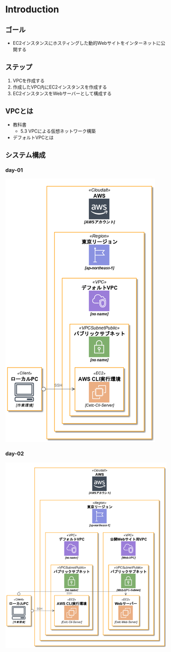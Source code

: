 # Introduction

## ゴール
- EC2インスタンスにホスティングした動的Webサイトをインターネットに公開する

## ステップ
1. VPCを作成する
2. 作成したVPC内にEC2インスタンスを作成する
3. EC2インスタンスをWebサーバーとして構成する

## VPCとは
- 教科書
    - 5.3 VPCによる仮想ネットワーク構築
- デフォルトVPCとは

## システム構成

### day-01
![](diagrams/architecture_before.png)

### day-02
![](diagrams/architecture_after.png)
